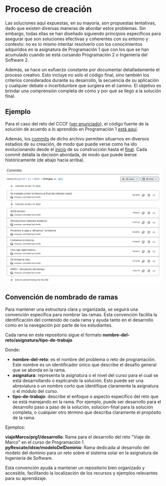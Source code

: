 # Proceso de creación
<!-- TODO: #1 Esquematizarlo en xQ,Q,pQ,C -->

Las soluciones aquí expuestas, en su mayoría, son propuestas tentativas, dado que existen diversas maneras de abordar estos problemas. Sin embargo, todas ellas se han diseñado siguiendo principios específicos para asegurar que son soluciones efectivas y coherentes con su entorno y contexto: no es lo mismo intentar resolverlo con los conocimientos adquiridos en la asignatura de Programación 1 que con los que se han acumulado cuando se está cursando Programación 2 o Ingeniería del Software 2.

Además, se hace un esfuerzo constante por documentar detalladamente el proceso creativo. Esto incluye no solo el código final, sino también los criterios considerados durante su desarrollo, la secuencia de su aplicación y cualquier debate o incertidumbre que surgiera en el camino. El objetivo es brindar una comprensión completa de cómo y por qué se llegó a la solución final.

## Ejemplo

Para el caso del reto del CCCF ([ver enunciado](https://github.com/puntoReflex/pyCCCF/blob/main/enunciado.md)), el código fuente de la solución de acuerdo a lo aprendido en Programación 1 [está aquí](https://github.com/puntoReflex/pyCCCF/blob/main/src/vPRG1/CCCF.java). 

Además, los [commits](https://github.com/puntoReflex/pyCCCF/commits/main/src/vPRG1/CCCF.java) de dicho archivo permiten situarnos en diversos estadios de su creación, de modo que puede verse como ha ido evolucionando desde el [inicio](https://github.com/puntoReflex/pyCCCF/blob/27b17731c49bc0f0742e52dfaa5b2e593a92820e/src/vPRG1/CCCF.java) de su construcción hasta el [final](https://github.com/puntoReflex/pyCCCF/blob/b6c3ae9e96053c61efaa72df25cf466732c38946/src/vPRG1/CCCF.java). Cada commit detalla la decisión abordada, de modo que puede leerse históricamente (de abajo hacia arriba).

<div align=center>

[![](/images/commits_cccf.png)](https://github.com/puntoReflex/pyCCCF/commits/main/src/vPRG1/CCCF.java)

</div>

## Convención de nombrado de ramas

Para mantener una estructura clara y organizada, se seguirá una convención específica para nombrar las ramas. Esta convención facilita la identificación del contenido de cada rama y ayuda tanto en el desarrollo como en la navegación por parte de los estudiantes.

Cada rama en este repositorio sigue el formato **nombre-del-reto/asignatura/tipo-de-trabajo**

Donde:

- **nombre-del-reto**: es el nombre del problema o reto de programación. Este nombre es un identificador único que describe el desafío general que se aborda en la rama.
- **asignatura**: representa la asignatura o el nivel del curso para el cual se está desarrollando o explicando la solución. Esto puede ser una abreviatura o un nombre corto que identifique claramente la asignatura o el módulo del curso.
- **tipo-de-trabajo**: describe el enfoque o aspecto específico del reto que se está manejando en la rama. Por ejemplo, puede ser desarrollo para el desarrollo paso a paso de la solución, solucion-final para la solución completa, o cualquier otro término que describa claramente el propósito de la rama.

Ejemplos:

**viajeMarco/prg1/desarrollo**: Rama para el desarrollo del reto "Viaje de Marco" en el curso de Programación 1.
**pyRescate/idsw/modeloDelDominio**: Rama dedicada al desarrollo del modelo del dominio para un reto sobre el sistema solar en la asignatura de Ingeniería de Software.

Esta convención ayuda a mantener un repositorio bien organizado y accesible, facilitando la localización de los recursos y ejemplos relevantes para su aprendizaje.
